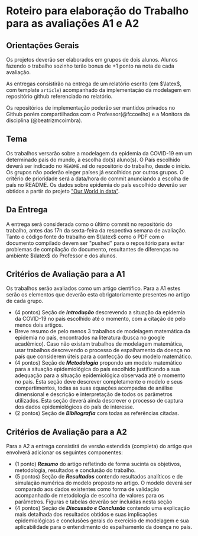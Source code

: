 # Roteiro para elaboração do Trabalho para as avaliações A1 e A2

## Orientações Gerais

Os projetos deverão ser elaborados em grupos de dois alunos. Alunos fazendo o trabalho sozinho terão bonus de +1 ponto na nota de cada avaliação.

As entregas consistirão na entrega de um relatório escrito (em $\latex$, com template `article`) acompanhado da implementação da modelagem em repositório github referenciado no relatório. 

Os repositórios de implementação poderão ser mantidos privados no Github porém compartilhados com o Professor(@fccoelho)  e a Monitora da disciplina (@beatrizmcoimbra).

## Tema

Os trabalhos versarão sobre a modelagem da epidemia da COVID-19 em um determinado país do mundo, à escolha do(s) aluno(s). O País escolhido deverá ser indicado no `README.md` do repositório do trabalho, desde o início. Os grupos não poderão eleger países já escolhidos por outros grupos. O critério de prioridade será a data/hora do commit anunciando a escolha de país no README. Os dados sobre  epidemia do país escolhido deverão ser obtidos a partir do projeto ["Our World in data"](https://ourworldindata.org/coronavirus).

## Da Entrega

A entrega será considerada como o último commit no repositório do trabalho, antes das 17h da sexta-feira da respectiva semana de avaliação. Tanto o código fonte do trabalho em $\latex$ como o PDF com o documento compilado devem ser "pushed" para o repositório para evitar problemas de compilação do documento, resultantes de diferenças no ambiente $\latex$ do Professor e dos alunos.

## Critérios de Avaliação para a A1

Os trabalhos serão avaliados como um artigo científico. Para a A1 estes serão os elementos que deverão esta obrigatoriamente presentes no artigo de cada grupo.

* (4 pontos) Seção de ***Introdução*** descrevendo a situação da epidemia da COVID-19 no país escolhido até o momento, com a citação de pelo menos dois artigos.
* Breve resumo de pelo menos 3 trabalhos de modelagem matemática da epidemia no país, encontrados na literatura (busca no google acadêmico). Caso não existam trabalhos de modelagem matemática, usar trabalhos descrevendo o processo de espalhamento da doença no país que considerem úteis para a confecção do seu modelo matemático.
* (4 pontos) Seção de ***Metodologia*** propondo um modelo matemático para a situação epidemiológica do país escolhido justificando a sua adequação para a situação epidemiológica observada até o momento no país. Esta seção deve descrever completamente o modelo e seus compartimentos, todas as suas equações acompadas de análise dimensional e descrição e interpretação de todos os parâmetros utilizados. Esta seção deverá ainda descrever o processo de captura dos dados epidemiológicos do país de interesse.
* (2 pontos) Seção de ***Bibliografia*** com todas as referências citadas.

## Critérios de Avaliação para a A2

Para a A2 a entrega consistirá de versão estendida (completa) do artigo que envolverá adicionar os seguintes componentes:

* (1 ponto) ***Resumo*** do artigo refletindo de forma sucinta os objetivos, metodologia, resultados e conclusão do trabalho.
* (5 pontos) Seção de ***Resultados*** contendo resultados analíticos e de simulação numérica do modelo proposto no artigo. O modelo deverá ser comparado aos dados existentes como forma de validação acompanhado de metodologia de escolha de valores para os parâmetros. Figuras e tabelas deverão ser incluídas nesta seção
* (4 pontos) Seção de ***Discussão e Conclusão*** contendo uma explicação mais detalhada dos resultados obtidos e suas implicações epidemiológicas e conclusões gerais do exercicio de modelagem e sua aplicabilidade para o entendimento do espalhamento da doença no país.
